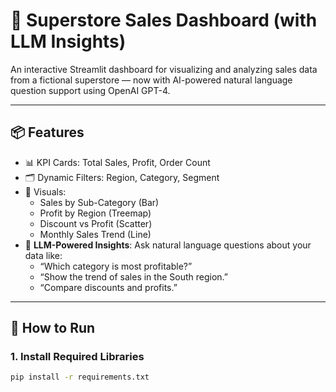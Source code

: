 # 🧠 Superstore Sales Dashboard (with LLM Insights)

An interactive Streamlit dashboard for visualizing and analyzing sales data from a fictional superstore — now with AI-powered natural language question support using OpenAI GPT-4.

---

## 📦 Features

- 📊 KPI Cards: Total Sales, Profit, Order Count
- 🗂️ Dynamic Filters: Region, Category, Segment
- 🧱 Visuals:
  - Sales by Sub-Category (Bar)
  - Profit by Region (Treemap)
  - Discount vs Profit (Scatter)
  - Monthly Sales Trend (Line)
- 🤖 **LLM-Powered Insights**: Ask natural language questions about your data like:
  - “Which category is most profitable?”
  - “Show the trend of sales in the South region.”
  - “Compare discounts and profits.”

---

## 🚀 How to Run

### 1. Install Required Libraries

```bash
pip install -r requirements.txt
